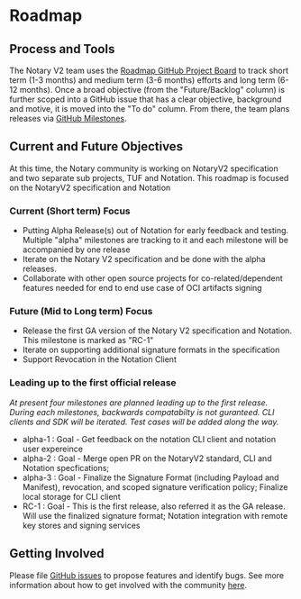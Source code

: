 # Roadmap
## Process and Tools
The Notary V2 team uses the [Roadmap GitHub Project Board](https://github.com/iamsamirzon/roadmap/projects/1) to track short term (1-3 months) and medium term (3-6 months) efforts and long term (6-12 months). Once a broad objective (from the "Future/Backlog" column) is further scoped into a GitHub issue that has a clear objective, background and motive, it is moved into the "To do" column. From there, the team plans releases via [GitHub Milestones](https://github.com/iamsamirzon/roadmap/milestones).

## Current and Future Objectives
At this time, the Notary community is working on NotaryV2 specification  and two separate sub projects, TUF and Notation. This roadmap is focused  on the NotaryV2 specification  and Notation

### Current (Short term) Focus
- Putting Alpha Release(s) out of Notation for early feedback and testing. Multiple "alpha" milestones are tracking to it and each milestone will be accompanied by one release
- Iterate on the Notary V2 specification and be done with the alpha releases. 
- Collaborate with other open source projects for co-related/dependent features needed for end to end use case of OCI artifacts signing

### Future (Mid to Long term) Focus
- Release the first GA version of the Notary V2 specification and Notation. This milestone is marked as "RC-1"
- Iterate on supporting additional signature formats in the specification
- Support Revocation in the Notation Client

### Leading up to the first official release
*At present four milestones are planned leading up to the first release. During each milestones, backwards compatabilty is not guranteed. CLI clients and SDK will be iterated. Test cases will be added along the way.*
- alpha-1 : Goal - Get feedback on the notation CLI client and notation user expereince
- alpha-2 : Goal - Merge open PR on the NotaryV2 standard, CLI and Notation specfications; 
- alpha-3 : Goal - Finalize the Signature Format (including Payload and Manifest), revocation, and scoped signature verification policy; Finalize local storage for CLI client
- RC-1    : Goal - This is the first release, also referred it as the GA release. Will use the finalized signature format; Notation integration with remote key stores and signing services



## Getting Involved

Please file [GitHub issues](https://github.com/notaryproject/notaryproject/issues) to propose features and identify bugs. See more information about how to get involved with the community [here](https://github.com/notaryproject).

